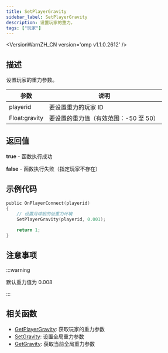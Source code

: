 ```yaml
---
title: SetPlayerGravity
sidebar_label: SetPlayerGravity
description: 设置玩家的重力。
tags: ["玩家"]
---
```


<VersionWarnZH_CN version='omp v1.1.0.2612' />

## 描述

设置玩家的重力参数。

| 参数          | 说明                                  |
| ------------- | ------------------------------------- |
| playerid      | 要设置重力的玩家 ID                   |
| Float:gravity | 要设置的重力值（有效范围：-50 至 50） |

## 返回值

**true** - 函数执行成功

**false** - 函数执行失败（指定玩家不存在）

## 示例代码

```c
public OnPlayerConnect(playerid)
{
    // 设置月球般的低重力环境
    SetPlayerGravity(playerid, 0.001);

    return 1;
}
```

## 注意事项

:::warning

默认重力值为 0.008

:::

## 相关函数

- [GetPlayerGravity](GetPlayerGravity): 获取玩家的重力参数
- [SetGravity](SetGravity): 设置全局重力参数
- [GetGravity](GetGravity): 获取当前全局重力参数
